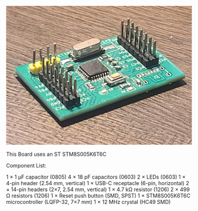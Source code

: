 ![STM8 Dev Board](https://github.com/ControlledChaosCorner/STM8---Devboard---V1/blob/main/20250907_102135.jpg)

This Board uses an ST STM8S005K6T6C

Component List:

1 × 1 µF capacitor (0805)
4 × 18 pF capacitors (0603)
2 × LEDs (0603)
1 × 4-pin header (2.54 mm, vertical)
1 × USB-C receptacle (6-pin, horizontal)
2 × 14-pin headers (2×7, 2.54 mm, vertical)
1 × 4.7 kΩ resistor (1206)
2 × 499 Ω resistors (1206)
1 × Reset push button (SMD, SPST)
1 × STM8S005K6T6C microcontroller (LQFP-32, 7×7 mm)
1 × 12 MHz crystal (HC49 SMD)
